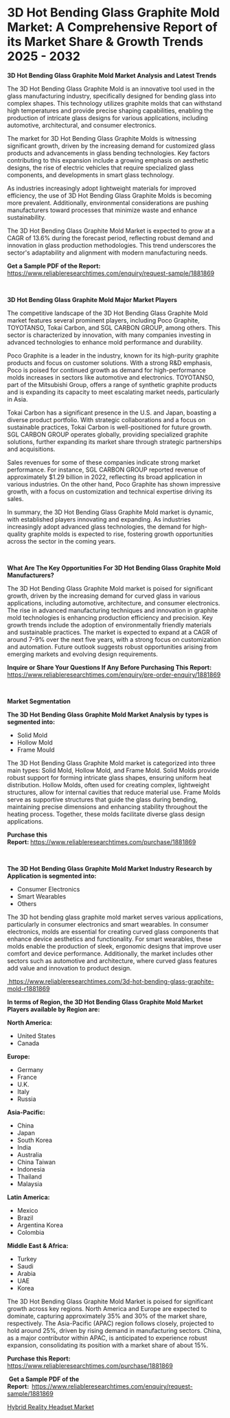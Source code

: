 <p><h1>3D Hot Bending Glass Graphite Mold Market: A Comprehensive Report of its Market Share & Growth Trends 2025 - 2032</h1></p><p><strong>3D Hot Bending Glass Graphite Mold Market Analysis and Latest Trends</strong></p>
<p><p>The 3D Hot Bending Glass Graphite Mold is an innovative tool used in the glass manufacturing industry, specifically designed for bending glass into complex shapes. This technology utilizes graphite molds that can withstand high temperatures and provide precise shaping capabilities, enabling the production of intricate glass designs for various applications, including automotive, architectural, and consumer electronics.</p><p>The market for 3D Hot Bending Glass Graphite Molds is witnessing significant growth, driven by the increasing demand for customized glass products and advancements in glass bending technologies. Key factors contributing to this expansion include a growing emphasis on aesthetic designs, the rise of electric vehicles that require specialized glass components, and developments in smart glass technology.</p><p>As industries increasingly adopt lightweight materials for improved efficiency, the use of 3D Hot Bending Glass Graphite Molds is becoming more prevalent. Additionally, environmental considerations are pushing manufacturers toward processes that minimize waste and enhance sustainability.</p><p>The 3D Hot Bending Glass Graphite Mold Market is expected to grow at a CAGR of 13.6% during the forecast period, reflecting robust demand and innovation in glass production methodologies. This trend underscores the sector's adaptability and alignment with modern manufacturing needs.</p></p>
<p><strong>Get a Sample PDF of the Report:&nbsp;</strong> <a href="https://www.reliableresearchtimes.com/enquiry/request-sample/1881869?utm_campaign=2033&utm_medium=2&utm_source=Github&utm_content=ia&utm_term=13022025&utm_id=3d-hot-bending-glass-graphite-mold">https://www.reliableresearchtimes.com/enquiry/request-sample/1881869</a></p>
<p>&nbsp;</p>
<p><strong>3D Hot Bending Glass Graphite Mold Major Market Players</strong></p>
<p><p>The competitive landscape of the 3D Hot Bending Glass Graphite Mold market features several prominent players, including Poco Graphite, TOYOTANSO, Tokai Carbon, and SGL CARBON GROUP, among others. This sector is characterized by innovation, with many companies investing in advanced technologies to enhance mold performance and durability.</p><p>Poco Graphite is a leader in the industry, known for its high-purity graphite products and focus on customer solutions. With a strong R&D emphasis, Poco is poised for continued growth as demand for high-performance molds increases in sectors like automotive and electronics. TOYOTANSO, part of the Mitsubishi Group, offers a range of synthetic graphite products and is expanding its capacity to meet escalating market needs, particularly in Asia.</p><p>Tokai Carbon has a significant presence in the U.S. and Japan, boasting a diverse product portfolio. With strategic collaborations and a focus on sustainable practices, Tokai Carbon is well-positioned for future growth. SGL CARBON GROUP operates globally, providing specialized graphite solutions, further expanding its market share through strategic partnerships and acquisitions.</p><p>Sales revenues for some of these companies indicate strong market performance. For instance, SGL CARBON GROUP reported revenue of approximately $1.29 billion in 2022, reflecting its broad application in various industries. On the other hand, Poco Graphite has shown impressive growth, with a focus on customization and technical expertise driving its sales.</p><p>In summary, the 3D Hot Bending Glass Graphite Mold market is dynamic, with established players innovating and expanding. As industries increasingly adopt advanced glass technologies, the demand for high-quality graphite molds is expected to rise, fostering growth opportunities across the sector in the coming years.</p></p>
<p>&nbsp;</p>
<p><strong>What Are The Key Opportunities For 3D Hot Bending Glass Graphite Mold Manufacturers?</strong></p>
<p><p>The 3D Hot Bending Glass Graphite Mold market is poised for significant growth, driven by the increasing demand for curved glass in various applications, including automotive, architecture, and consumer electronics. The rise in advanced manufacturing techniques and innovation in graphite mold technologies is enhancing production efficiency and precision. Key growth trends include the adoption of environmentally friendly materials and sustainable practices. The market is expected to expand at a CAGR of around 7-9% over the next five years, with a strong focus on customization and automation. Future outlook suggests robust opportunities arising from emerging markets and evolving design requirements.</p></p>
<p><strong>Inquire or Share Your Questions If Any Before Purchasing This Report:</strong> <a href="https://www.reliableresearchtimes.com/enquiry/pre-order-enquiry/1881869?utm_campaign=2033&utm_medium=2&utm_source=Github&utm_content=ia&utm_term=13022025&utm_id=3d-hot-bending-glass-graphite-mold">https://www.reliableresearchtimes.com/enquiry/pre-order-enquiry/1881869</a></p>
<p>&nbsp;</p>
<p><strong>Market Segmentation</strong></p>
<p><strong>The 3D Hot Bending Glass Graphite Mold Market Analysis by types is segmented into:</strong></p>
<p><ul><li>Solid Mold</li><li>Hollow Mold</li><li>Frame Mould</li></ul></p>
<p><p>The 3D Hot Bending Glass Graphite Mold market is categorized into three main types: Solid Mold, Hollow Mold, and Frame Mold. Solid Molds provide robust support for forming intricate glass shapes, ensuring uniform heat distribution. Hollow Molds, often used for creating complex, lightweight structures, allow for internal cavities that reduce material use. Frame Molds serve as supportive structures that guide the glass during bending, maintaining precise dimensions and enhancing stability throughout the heating process. Together, these molds facilitate diverse glass design applications.</p></p>
<p><strong>Purchase this Report:&nbsp;</strong><a href="https://www.reliableresearchtimes.com/purchase/1881869?utm_campaign=2033&utm_medium=2&utm_source=Github&utm_content=ia&utm_term=13022025&utm_id=3d-hot-bending-glass-graphite-mold">https://www.reliableresearchtimes.com/purchase/1881869</a></p>
<p>&nbsp;</p>
<p><strong>The 3D Hot Bending Glass Graphite Mold Market Industry Research by Application is segmented into:</strong></p>
<p><ul><li>Consumer Electronics</li><li>Smart Wearables</li><li>Others</li></ul></p>
<p><p>The 3D hot bending glass graphite mold market serves various applications, particularly in consumer electronics and smart wearables. In consumer electronics, molds are essential for creating curved glass components that enhance device aesthetics and functionality. For smart wearables, these molds enable the production of sleek, ergonomic designs that improve user comfort and device performance. Additionally, the market includes other sectors such as automotive and architecture, where curved glass features add value and innovation to product design.</p></p>
<p><a href="https://www.reliableresearchtimes.com/3d-hot-bending-glass-graphite-mold-r1881869?utm_campaign=2033&utm_medium=2&utm_source=Github&utm_content=ia&utm_term=13022025&utm_id=3d-hot-bending-glass-graphite-mold">&nbsp;https://www.reliableresearchtimes.com/3d-hot-bending-glass-graphite-mold-r1881869</a></p>
<p><strong>In terms of Region, the 3D Hot Bending Glass Graphite Mold Market Players available by Region are:</strong></p>
<p>
    <p> <strong> North America: </strong>
        <ul>
            <li>United States</li>
            <li>Canada</li>
        </ul>
        </p> 
    <p> <strong> Europe: </strong>
        <ul>
            <li>Germany</li>
            <li>France</li>
            <li>U.K.</li>
            <li>Italy</li>
            <li>Russia</li>
        </ul>
        </p> 
    <p> <strong> Asia-Pacific: </strong>
        <ul>
            <li>China</li>
            <li>Japan</li>
            <li>South Korea</li>
            <li>India</li>
            <li>Australia</li>
            <li>China Taiwan</li>
            <li>Indonesia</li>
            <li>Thailand</li>
            <li>Malaysia</li>
        </ul>
        </p> 
    <p> <strong> Latin America: </strong>
        <ul>
            <li>Mexico</li>
            <li>Brazil</li>
            <li>Argentina Korea</li>
            <li>Colombia</li>
        </ul>
        </p> 
    <p> <strong> Middle East & Africa: </strong>
        <ul>
            <li>Turkey</li>
            <li>Saudi</li>
            <li>Arabia</li>
            <li>UAE</li>
            <li>Korea</li>
        </ul>
    </p>
    </p>
<p><p>The 3D Hot Bending Glass Graphite Mold Market is poised for significant growth across key regions. North America and Europe are expected to dominate, capturing approximately 35% and 30% of the market share, respectively. The Asia-Pacific (APAC) region follows closely, projected to hold around 25%, driven by rising demand in manufacturing sectors. China, as a major contributor within APAC, is anticipated to experience robust expansion, consolidating its position with a market share of about 15%.</p></p>
<p><strong>Purchase this Report: </strong><a href="https://www.reliableresearchtimes.com/purchase/1881869?utm_campaign=2033&utm_medium=2&utm_source=Github&utm_content=ia&utm_term=13022025&utm_id=3d-hot-bending-glass-graphite-mold">https://www.reliableresearchtimes.com/purchase/1881869</a></p>
<p>&nbsp;<strong>Get a Sample PDF of the Report:&nbsp;&nbsp;</strong><a href="https://www.reliableresearchtimes.com/enquiry/request-sample/1881869?utm_campaign=2033&utm_medium=2&utm_source=Github&utm_content=ia&utm_term=13022025&utm_id=3d-hot-bending-glass-graphite-mold">https://www.reliableresearchtimes.com/enquiry/request-sample/1881869</a></p>
<p><strong></strong></p>
<p><p><a href="https://github.com/ygfu6u/Market-Research-Report-List-1/blob/main/hybrid-reality-headset-market.md?utm_campaign=2033&utm_medium=2&utm_source=Github&utm_content=ia&utm_term=13022025&utm_id=3d-hot-bending-glass-graphite-mold">Hybrid Reality Headset Market</a></p></p>